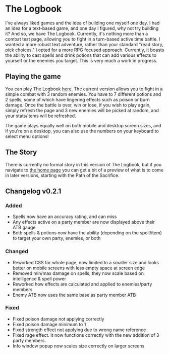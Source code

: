 # The Logbook

I've always liked games and the idea of building one myself one day.
I had an idea for a text-based game, and one day I figured, why not try building it?
And so, we have The Logbook. Currently, it's nothing more than a combat test page, 
allowing you to fight in a turn-based active time battle. I wanted a more robust text adventure, 
rather than your standard "read story, pick choices." I opted for a more 
RPG focused approach. Currently, it boasts the ability to cast spells and 
drink potions that can add various effects to yourself or the enemies you target. 
This is very much a work in progress.

## Playing the game
You can play The Logbook [here](https://flint64.github.io/logbook/combat-test).
The current version allows you to fight in a simple combat with 3 random enemies.
You have to 7 different potions and 2 spells, some of which have lingering
effects such as poison or burn damage. Once the battle is over, win or lose,
if you wish to play again, simply refresh the page and 3 new enemies will
be picked at random, and your stats/items will be refreshed.

The game plays equally well on both mobile and desktop screen sizes, and if
you're on a desktop, you can also use the numbers on your keyboard to select
menu options! 

## The Story
There is currently no formal story in this version of The Logbook, but if
you navigate to [the home page](https://flint64.github.io/logbook/) you
can get a bit of a preview of what is to come in later versions, starting
with the Path of the Sacrifice.

## Changelog v0.2.1

### Added
- Spells now have an accuracy rating, and can miss
- Any effects active on a party member are now displayed above their ATB gauge
- Both spells & potions now have the ability (depending on the spell/item) to target your own party, enemies, or both

### Changed
- Reworked CSS for whole page, now limited to a smaller size and looks better on mobile screens with less empty space at screen edge
- Removed min/max damage on spells; they now scale based on intelligence & spell power
- Reworked how effects are calculated and applied to enemies/party members
- Enemy ATB now uses the same base as party member ATB

### Fixed
- Fixed poison damage not applying correctly
- Fixed poison damage minimum to 1
- Fixed strength effect not applying due to wrong name reference
- Fixed rage effect. It now functions correctly with the new addition of 3 party members.
- Info window popup now scales size correctly on larger screens
